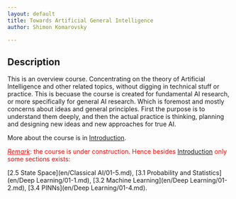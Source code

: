 ```yaml
---
layout: default
title: Towards Artificial General Intelligence
author: Shimon Komarovsky

---
```



## Description

This is an overview course. Concentrating on the theory of Artificial Intelligence and other related topics, without digging in technical stuff or practice. This is becuase the course is created for fundamental AI research, or more specifically for general AI research. Which is foremost and mostly concerns about ideas and general principles. First the purpose is to understand them deeply, and then the actual practice is thinking, planning and designing new ideas and new approaches for true AI.

More about the course is in <a href="en/Introduction/about">Introduction</a>.



*<span style="color: red; text-decoration: underline;">Remark</span>*<span style="color: red;">: the course is under construction. Hence besides <a href="en/Introduction/about">Introduction</a> only some sections exists:</span>

[2.5 State Space](en/Classical AI/01-5.md),    [3.1 Probability and Statistics](en/Deep Learning/01-1.md),    [3.2 Machine Learning](en/Deep Learning/01-2.md),   [3.4 PINNs](en/Deep Learning/01-4.md).
